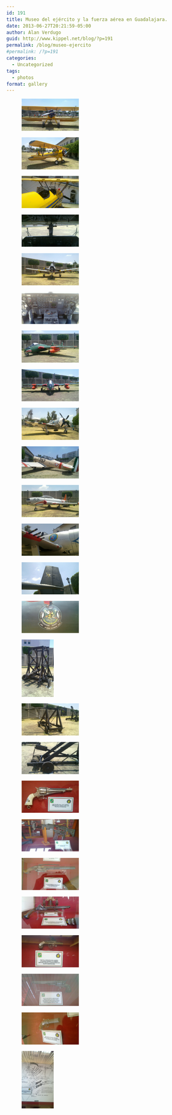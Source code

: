 ```yaml
---
id: 191
title: Museo del ejército y la fuerza aérea en Guadalajara.
date: 2013-06-27T20:21:59-05:00
author: Alan Verdugo
guid: http://www.kippel.net/blog/?p=191
permalink: /blog/museo-ejercito
#permalink: /?p=191
categories:
  - Uncategorized
tags:
  - photos
format: gallery
---
```

<div id='gallery-1' class='gallery galleryid-191 gallery-columns-3 gallery-size-thumbnail'>
  <figure class='gallery-item'> 
  
  <div class='gallery-icon landscape'>
    <a href='https://raw.githubusercontent.com/alanverdugo/alanverdugo.github.io/master/wp-content/uploads/2013/06/20130526_036m.jpg'><img width="150" height="84" src="https://raw.githubusercontent.com/alanverdugo/alanverdugo.github.io/master/wp-content/uploads/2013/06/20130526_036m.jpg" class="attachment-thumbnail size-thumbnail" alt="" /></a>
  </div></figure><figure class='gallery-item'> 
  
  <div class='gallery-icon landscape'>
    <a href='https://raw.githubusercontent.com/alanverdugo/alanverdugo.github.io/master/wp-content/uploads/2013/06/20130526_035m.jpg'><img width="150" height="84" src="https://raw.githubusercontent.com/alanverdugo/alanverdugo.github.io/master/wp-content/uploads/2013/06/20130526_035m.jpg" class="attachment-thumbnail size-thumbnail" alt="" /></a>
  </div></figure><figure class='gallery-item'> 
  
  <div class='gallery-icon landscape'>
    <a href='https://raw.githubusercontent.com/alanverdugo/alanverdugo.github.io/master/wp-content/uploads/2013/06/20130526_034m.jpg'><img width="150" height="84" src="https://raw.githubusercontent.com/alanverdugo/alanverdugo.github.io/master/wp-content/uploads/2013/06/20130526_034m.jpg" class="attachment-thumbnail size-thumbnail" alt="" /></a>
  </div></figure><figure class='gallery-item'> 
  
  <div class='gallery-icon landscape'>
    <a href='https://raw.githubusercontent.com/alanverdugo/alanverdugo.github.io/master/wp-content/uploads/2013/06/20130526_032m.jpg'><img width="150" height="84" src="https://raw.githubusercontent.com/alanverdugo/alanverdugo.github.io/master/wp-content/uploads/2013/06/20130526_032m.jpg" class="attachment-thumbnail size-thumbnail" alt="" /></a>
  </div></figure><figure class='gallery-item'> 
  
  <div class='gallery-icon landscape'>
    <a href='https://raw.githubusercontent.com/alanverdugo/alanverdugo.github.io/master/wp-content/uploads/2013/06/20130526_033m.jpg'><img width="150" height="84" src="https://raw.githubusercontent.com/alanverdugo/alanverdugo.github.io/master/wp-content/uploads/2013/06/20130526_033m.jpg" class="attachment-thumbnail size-thumbnail" alt="" /></a>
  </div></figure><figure class='gallery-item'> 
  
  <div class='gallery-icon landscape'>
    <a href='https://raw.githubusercontent.com/alanverdugo/alanverdugo.github.io/master/wp-content/uploads/2013/06/20130526_031m.jpg'><img width="150" height="84" src="https://raw.githubusercontent.com/alanverdugo/alanverdugo.github.io/master/wp-content/uploads/2013/06/20130526_031m.jpg" class="attachment-thumbnail size-thumbnail" alt="" /></a>
  </div></figure><figure class='gallery-item'> 
  
  <div class='gallery-icon landscape'>
    <a href='https://raw.githubusercontent.com/alanverdugo/alanverdugo.github.io/master/wp-content/uploads/2013/06/20130526_029m.jpg'><img width="150" height="84" src="https://raw.githubusercontent.com/alanverdugo/alanverdugo.github.io/master/wp-content/uploads/2013/06/20130526_029m.jpg" class="attachment-thumbnail size-thumbnail" alt="" /></a>
  </div></figure><figure class='gallery-item'> 
  
  <div class='gallery-icon landscape'>
    <a href='https://raw.githubusercontent.com/alanverdugo/alanverdugo.github.io/master/wp-content/uploads/2013/06/20130526_030m.jpg'><img width="150" height="84" src="https://raw.githubusercontent.com/alanverdugo/alanverdugo.github.io/master/wp-content/uploads/2013/06/20130526_030m.jpg" class="attachment-thumbnail size-thumbnail" alt="" /></a>
  </div></figure><figure class='gallery-item'> 
  
  <div class='gallery-icon landscape'>
    <a href='https://raw.githubusercontent.com/alanverdugo/alanverdugo.github.io/master/wp-content/uploads/2013/06/20130526_028m.jpg'><img width="150" height="84" src="https://raw.githubusercontent.com/alanverdugo/alanverdugo.github.io/master/wp-content/uploads/2013/06/20130526_028m.jpg" class="attachment-thumbnail size-thumbnail" alt="" /></a>
  </div></figure><figure class='gallery-item'> 
  
  <div class='gallery-icon landscape'>
    <a href='https://raw.githubusercontent.com/alanverdugo/alanverdugo.github.io/master/wp-content/uploads/2013/06/20130526_027m.jpg'><img width="150" height="84" src="https://raw.githubusercontent.com/alanverdugo/alanverdugo.github.io/master/wp-content/uploads/2013/06/20130526_027m.jpg" class="attachment-thumbnail size-thumbnail" alt="" /></a>
  </div></figure><figure class='gallery-item'> 
  
  <div class='gallery-icon landscape'>
    <a href='https://raw.githubusercontent.com/alanverdugo/alanverdugo.github.io/master/wp-content/uploads/2013/06/20130526_025m.jpg'><img width="150" height="84" src="https://raw.githubusercontent.com/alanverdugo/alanverdugo.github.io/master/wp-content/uploads/2013/06/20130526_025m.jpg" class="attachment-thumbnail size-thumbnail" alt="" /></a>
  </div></figure><figure class='gallery-item'> 
  
  <div class='gallery-icon landscape'>
    <a href='https://raw.githubusercontent.com/alanverdugo/alanverdugo.github.io/master/wp-content/uploads/2013/06/20130526_026m.jpg'><img width="150" height="84" src="https://raw.githubusercontent.com/alanverdugo/alanverdugo.github.io/master/wp-content/uploads/2013/06/20130526_026m.jpg" class="attachment-thumbnail size-thumbnail" alt="" /></a>
  </div></figure><figure class='gallery-item'> 
  
  <div class='gallery-icon landscape'>
    <a href='https://raw.githubusercontent.com/alanverdugo/alanverdugo.github.io/master/wp-content/uploads/2013/06/20130526_024m.jpg'><img width="150" height="84" src="https://raw.githubusercontent.com/alanverdugo/alanverdugo.github.io/master/wp-content/uploads/2013/06/20130526_024m.jpg" class="attachment-thumbnail size-thumbnail" alt="" /></a>
  </div></figure><figure class='gallery-item'> 
  
  <div class='gallery-icon landscape'>
    <a href='https://raw.githubusercontent.com/alanverdugo/alanverdugo.github.io/master/wp-content/uploads/2013/06/20130526_023m.jpg'><img width="150" height="84" src="https://raw.githubusercontent.com/alanverdugo/alanverdugo.github.io/master/wp-content/uploads/2013/06/20130526_023m.jpg" class="attachment-thumbnail size-thumbnail" alt="" /></a>
  </div></figure><figure class='gallery-item'> 
  
  <div class='gallery-icon portrait'>
    <a href='https://raw.githubusercontent.com/alanverdugo/alanverdugo.github.io/master/wp-content/uploads/2013/06/20130526_022m.jpg'><img width="84" height="150" src="https://raw.githubusercontent.com/alanverdugo/alanverdugo.github.io/master/wp-content/uploads/2013/06/20130526_022m.jpg" class="attachment-thumbnail size-thumbnail" alt="" /></a>
  </div></figure><figure class='gallery-item'> 
  
  <div class='gallery-icon landscape'>
    <a href='https://raw.githubusercontent.com/alanverdugo/alanverdugo.github.io/master/wp-content/uploads/2013/06/20130526_021m.jpg'><img width="150" height="84" src="https://raw.githubusercontent.com/alanverdugo/alanverdugo.github.io/master/wp-content/uploads/2013/06/20130526_021m.jpg" class="attachment-thumbnail size-thumbnail" alt="" /></a>
  </div></figure><figure class='gallery-item'> 
  
  <div class='gallery-icon landscape'>
    <a href='https://raw.githubusercontent.com/alanverdugo/alanverdugo.github.io/master/wp-content/uploads/2013/06/20130526_020m.jpg'><img width="150" height="84" src="https://raw.githubusercontent.com/alanverdugo/alanverdugo.github.io/master/wp-content/uploads/2013/06/20130526_020m.jpg" class="attachment-thumbnail size-thumbnail" alt="" /></a>
  </div></figure><figure class='gallery-item'> 
  
  <div class='gallery-icon landscape'>
    <a href='https://raw.githubusercontent.com/alanverdugo/alanverdugo.github.io/master/wp-content/uploads/2013/06/20130526_019m.jpg'><img width="150" height="84" src="https://raw.githubusercontent.com/alanverdugo/alanverdugo.github.io/master/wp-content/uploads/2013/06/20130526_019m.jpg" class="attachment-thumbnail size-thumbnail" alt="" /></a>
  </div></figure><figure class='gallery-item'> 
  
  <div class='gallery-icon landscape'>
    <a href='https://raw.githubusercontent.com/alanverdugo/alanverdugo.github.io/master/wp-content/uploads/2013/06/20130526_041m.jpg'><img width="150" height="84" src="https://raw.githubusercontent.com/alanverdugo/alanverdugo.github.io/master/wp-content/uploads/2013/06/20130526_041m.jpg" class="attachment-thumbnail size-thumbnail" alt="" /></a>
  </div></figure><figure class='gallery-item'> 
  
  <div class='gallery-icon landscape'>
    <a href='https://raw.githubusercontent.com/alanverdugo/alanverdugo.github.io/master/wp-content/uploads/2013/06/20130526_009m.jpg'><img width="150" height="84" src="https://raw.githubusercontent.com/alanverdugo/alanverdugo.github.io/master/wp-content/uploads/2013/06/20130526_009m.jpg" class="attachment-thumbnail size-thumbnail" alt="" /></a>
  </div></figure><figure class='gallery-item'> 
  
  <div class='gallery-icon landscape'>
    <a href='https://raw.githubusercontent.com/alanverdugo/alanverdugo.github.io/master/wp-content/uploads/2013/06/20130526_010m.jpg'><img width="150" height="84" src="https://raw.githubusercontent.com/alanverdugo/alanverdugo.github.io/master/wp-content/uploads/2013/06/20130526_010m.jpg" class="attachment-thumbnail size-thumbnail" alt="" /></a>
  </div></figure><figure class='gallery-item'> 
  
  <div class='gallery-icon landscape'>
    <a href='https://raw.githubusercontent.com/alanverdugo/alanverdugo.github.io/master/wp-content/uploads/2013/06/20130526_012m.jpg'><img width="150" height="84" src="https://raw.githubusercontent.com/alanverdugo/alanverdugo.github.io/master/wp-content/uploads/2013/06/20130526_012m.jpg" class="attachment-thumbnail size-thumbnail" alt="" /></a>
  </div></figure><figure class='gallery-item'> 
  
  <div class='gallery-icon landscape'>
    <a href='https://raw.githubusercontent.com/alanverdugo/alanverdugo.github.io/master/wp-content/uploads/2013/06/20130526_015m.jpg'><img width="150" height="84" src="https://raw.githubusercontent.com/alanverdugo/alanverdugo.github.io/master/wp-content/uploads/2013/06/20130526_015m.jpg" class="attachment-thumbnail size-thumbnail" alt="" /></a>
  </div></figure><figure class='gallery-item'> 
  
  <div class='gallery-icon landscape'>
    <a href='https://raw.githubusercontent.com/alanverdugo/alanverdugo.github.io/master/wp-content/uploads/2013/06/20130526_016m.jpg'><img width="150" height="84" src="https://raw.githubusercontent.com/alanverdugo/alanverdugo.github.io/master/wp-content/uploads/2013/06/20130526_016m.jpg" class="attachment-thumbnail size-thumbnail" alt="" /></a>
  </div></figure><figure class='gallery-item'> 
  
  <div class='gallery-icon portrait'>
    <a href='https://raw.githubusercontent.com/alanverdugo/alanverdugo.github.io/master/wp-content/uploads/2013/06/20130526_018m.jpg'><img width="84" height="150" src="https://raw.githubusercontent.com/alanverdugo/alanverdugo.github.io/master/wp-content/uploads/2013/06/20130526_018m.jpg" class="attachment-thumbnail size-thumbnail" alt="" /></a>
  </div></figure>
</div>